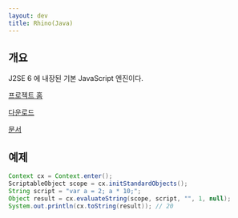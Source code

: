 ```yaml
---
layout: dev
title: Rhino(Java)
---
```


## 개요

J2SE 6 에 내장된 기본 JavaScript 엔진이다.

[프로젝트 홈](https://developer.mozilla.org/en-US/docs/Mozilla/Projects/Rhino)

[다운로드](https://developer.mozilla.org/en-US/docs/Mozilla/Projects/Rhino/Download_Rhino)

[문서](https://developer.mozilla.org/en-US/docs/Mozilla/Projects/Rhino/Documentation)

## 예제
```java
Context cx = Context.enter();
ScriptableObject scope = cx.initStandardObjects();
String script = "var a = 2; a * 10;";
Object result = cx.evaluateString(scope, script, "", 1, null);
System.out.println(cx.toString(result)); // 20
```